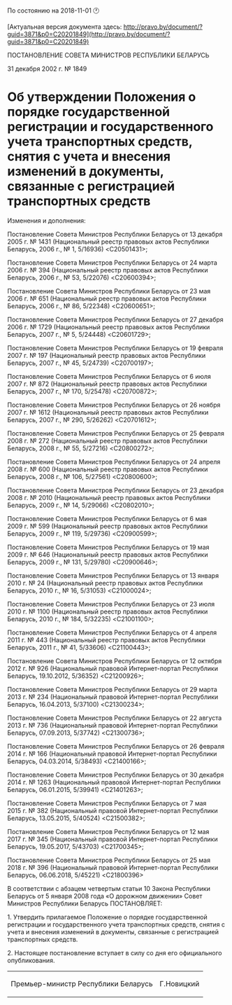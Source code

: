 По состоянию на 2018-11-01 &#x1F550;

[Актуальная версия документа здесь: http://pravo.by/document/?guid=3871&p0=C20201849](http://pravo.by/document/?guid=3871&p0=C20201849)

<p>ПОСТАНОВЛЕНИЕ СОВЕТА МИНИСТРОВ РЕСПУБЛИКИ БЕЛАРУСЬ</p>
<p>31 декабря 2002 г. № 1849</p>
<h1>Об утверждении Положения о порядке государственной регистрации и государственного учета транспортных средств, снятия с учета и внесения изменений в документы, связанные с регистрацией транспортных средств</h1>
<p>Изменения и дополнения:</p>
<p>Постановление Совета Министров Республики Беларусь от 13 декабря 2005 г. № 1431 (Национальный реестр правовых актов Республики Беларусь, 2006 г., № 1, 5/16936) &lt;C20501431&gt;;</p>
<p>Постановление Совета Министров Республики Беларусь от 24 марта 2006 г. № 394 (Национальный реестр правовых актов Республики Беларусь, 2006 г., № 53, 5/22076) &lt;C20600394&gt;;</p>
<p>Постановление Совета Министров Республики Беларусь от 23 мая 2006 г. № 651 (Национальный реестр правовых актов Республики Беларусь, 2006 г., № 86, 5/22348) &lt;C20600651&gt;;</p>
<p>Постановление Совета Министров Республики Беларусь от 27 декабря 2006 г. № 1729 (Национальный реестр правовых актов Республики Беларусь, 2007 г., № 5, 5/24448) &lt;C20601729&gt;;</p>
<p>Постановление Совета Министров Республики Беларусь от 19 февраля 2007 г. № 197 (Национальный реестр правовых актов Республики Беларусь, 2007 г., № 45, 5/24739) &lt;C20700197&gt;;</p>
<p>Постановление Совета Министров Республики Беларусь от 6 июля 2007 г. № 872 (Национальный реестр правовых актов Республики Беларусь, 2007 г., № 170, 5/25478) &lt;C20700872&gt;;</p>
<p>Постановление Совета Министров Республики Беларусь от 26 ноября 2007 г. № 1612 (Национальный реестр правовых актов Республики Беларусь, 2007 г., № 290, 5/26262) &lt;C20701612&gt;;</p>
<p>Постановление Совета Министров Республики Беларусь от 25 февраля 2008 г. № 272 (Национальный реестр правовых актов Республики Беларусь, 2008 г., № 55, 5/27216) &lt;C20800272&gt;;</p>
<p>Постановление Совета Министров Республики Беларусь от 24 апреля 2008 г. № 600 (Национальный реестр правовых актов Республики Беларусь, 2008 г., № 106, 5/27561) &lt;C20800600&gt;;</p>
<p>Постановление Совета Министров Республики Беларусь от 23 декабря 2008 г. № 2010 (Национальный реестр правовых актов Республики Беларусь, 2009 г., № 14, 5/29066) &lt;C20802010&gt;;</p>
<p>Постановление Совета Министров Республики Беларусь от 6 мая 2009 г. № 599 (Национальный реестр правовых актов Республики Беларусь, 2009 г., № 119, 5/29736) &lt;C20900599&gt;;</p>
<p>Постановление Совета Министров Республики Беларусь от 19 мая 2009 г. № 646 (Национальный реестр правовых актов Республики Беларусь, 2009 г., № 131, 5/29780) &lt;C20900646&gt;;</p>
<p>Постановление Совета Министров Республики Беларусь от 13 января 2010 г. № 24 (Национальный реестр правовых актов Республики Беларусь, 2010 г., № 16, 5/31053) &lt;C21000024&gt;;</p>
<p>Постановление Совета Министров Республики Беларусь от 23 июля 2010 г. № 1100 (Национальный реестр правовых актов Республики Беларусь, 2010 г., № 184, 5/32235) &lt;C21001100&gt;;</p>
<p>Постановление Совета Министров Республики Беларусь от 4 апреля 2011 г. № 443 (Национальный реестр правовых актов Республики Беларусь, 2011 г., № 41, 5/33606) &lt;C21100443&gt;;</p>
<p>Постановление Совета Министров Республики Беларусь от 12 октября 2012 г. № 926 (Национальный правовой Интернет-портал Республики Беларусь, 19.10.2012, 5/36352) &lt;C21200926&gt;;</p>
<p>Постановление Совета Министров Республики Беларусь от 29 марта 2013 г. № 234 (Национальный правовой Интернет-портал Республики Беларусь, 16.04.2013, 5/37100) &lt;C21300234&gt;;</p>
<p>Постановление Совета Министров Республики Беларусь от 22 августа 2013 г. № 736 (Национальный правовой Интернет-портал Республики Беларусь, 07.09.2013, 5/37742) &lt;C21300736&gt;;</p>
<p>Постановление Совета Министров Республики Беларусь от 26 февраля 2014 г. № 166 (Национальный правовой Интернет-портал Республики Беларусь, 04.03.2014, 5/38493) &lt;C21400166&gt;;</p>
<p>Постановление Совета Министров Республики Беларусь от 30 декабря 2014 г. № 1263 (Национальный правовой Интернет-портал Республики Беларусь, 06.01.2015, 5/39941) &lt;C21401263&gt;;</p>
<p>Постановление Совета Министров Республики Беларусь от 7 мая 2015 г. № 382 (Национальный правовой Интернет-портал Республики Беларусь, 13.05.2015, 5/40524) &lt;C21500382&gt;;</p>
<p>Постановление Совета Министров Республики Беларусь от 12 мая 2017 г. № 345 (Национальный правовой Интернет-портал Республики Беларусь, 19.05.2017, 5/43703) &lt;C21700345&gt;;</p>
<p>Постановление Совета Министров Республики Беларусь от 25 мая 2018 г. № 396 (Национальный правовой Интернет-портал Республики Беларусь, 06.06.2018, 5/45221) &lt;C21800396&gt;</p>
<p></p>
<p>В соответствии с абзацем четвертым статьи 10 Закона Республики Беларусь от 5 января 2008 года «О дорожном движении» Совет Министров Республики Беларусь ПОСТАНОВЛЯЕТ:</p>
<p>1. Утвердить прилагаемое Положение о порядке государственной регистрации и государственного учета транспортных средств, снятия с учета и внесения изменений в документы, связанные с регистрацией транспортных средств.</p>
<p>2. Настоящее постановление вступает в силу со дня его официального опубликования.</p>
<p></p>
<table><tr>
<td><p>Премьер-министр Республики Беларусь</p></td>
<td><p>Г.Новицкий</p></td>
</tr></table>